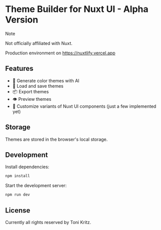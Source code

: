 # Theme Builder for Nuxt UI - **Alpha Version**

> [!NOTE]
> Not officially affiliated with Nuxt.

Production environment on
https://nuxtlify.vercel.app

## Features
- 🤖 Generate color themes with AI
- 💾 Load and save themes
- 📦 Export themes
- 👁️ Preview themes
- 🎨 Customize variants of Nuxt UI components (just a few implemented yet)

## Storage
Themes are stored in the browser's local storage.

## Development

Install dependencies:
```bash
npm install
```

Start the development server:
```bash
npm run dev
```

## License
Currently all rights reserved by Toni Kritz. 
